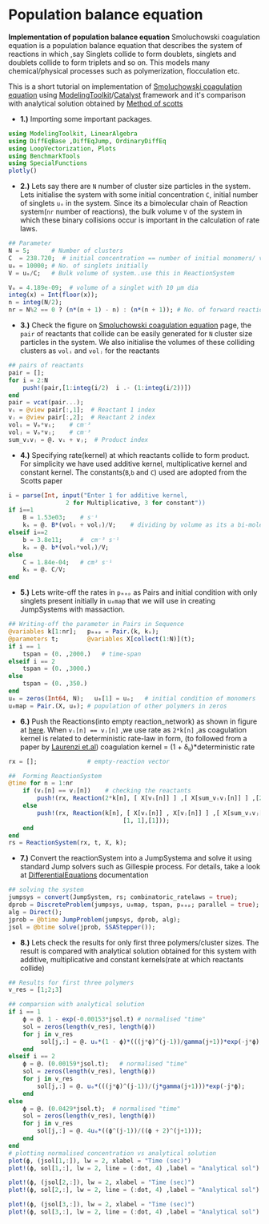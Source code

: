 # Population balance equation
**Implementation of population balance equation** 
Smoluchowski coagulation equation is a population balance equation that describes the system of reactions in which ,say Singlets collide to form doublets, singlets and doublets collide to form triplets and so on. This models many chemical/physical processes such as polymerization, flocculation etc.

This is a short tutorial on implementation of [Smoluchowski coagulation equation](https://en.wikipedia.org/wiki/Smoluchowski_coagulation_equation) using [ModelingToolkit](https://mtk.sciml.ai/stable/)/[Catalyst](https://catalyst.sciml.ai/dev/) framework and it's comparison with analytical solution obtained by [Method of scotts](https://journals.ametsoc.org/view/journals/atsc/25/1/1520-0469_1968_025_0054_asocdc_2_0_co_2.xml)

  - **1.)**  Importing some important packages.
```julia
using ModelingToolkit, LinearAlgebra
using DiffEqBase ,DiffEqJump, OrdinaryDiffEq
using LoopVectorization, Plots
using BenchmarkTools
using SpecialFunctions
plotly()
```
  - **2.)**  Lets say there are `N` number of cluster size particles in the system. Lets initialise the system with some initial concentration `C`, initial number of singlets `uₒ` in the system. Since its a bimolecular chain of Reaction system(`nr` number of reactions), the bulk volume `V` of the system in which these binary collisions occur is important in the calculation of rate laws.
  
```julia
## Parameter
N = 5;      # Number of clusters
C  = 238.720;  # initial concentration == number of initial monomers/ volume of the bulk system
uₒ = 10000; # No. of singlets initially
V = uₒ/C;   # Bulk volume of system..use this in ReactionSystem

Vₒ = 4.189e-09;  # volume of a singlet with 10 μm dia
integ(x) = Int(floor(x));
n = integ(N/2);
nr = N%2 == 0 ? (n*(n + 1) - n) : (n*(n + 1)); # No. of forward reactions
```
  - **3.)**  Check the figure on [Smoluchowski coagulation equation](https://en.wikipedia.org/wiki/Smoluchowski_coagulation_equation) page, the `pair` of reactants that collide can be easily generated for `N` cluster size particles in the system. We also initialise the volumes of these colliding clusters as `volᵢ` and `volⱼ` for the reactants
  
```julia
## pairs of reactants
pair = [];
for i = 2:N
    push!(pair,[1:integ(i/2)  i .- (1:integ(i/2))])
end
pair = vcat(pair...);
vᵢ = @view pair[:,1];  # Reactant 1 index
vⱼ = @view pair[:,2];  # Reactant 2 index
volᵢ = Vₒ*vᵢ;    # cm⁻³
volⱼ = Vₒ*vⱼ;    # cm⁻³
sum_vᵢvⱼ = @. vᵢ + vⱼ;  # Product index
```
  - **4.)**  Specifying rate(kernel) at which reactants collide to form product. For simplicity we have used additive kernel, multiplicative kernel and constant kernel. The constants(`B`,`b` and `C`) used are adopted from the Scotts paper 
```julia
i = parse(Int, input("Enter 1 for additive kernel,
                2 for Multiplicative, 3 for constant"))
if i==1
    B = 1.53e03;    # s⁻¹
    kₛ = @. B*(volᵢ + volⱼ)/V;    # dividing by volume as its a bi-molecular reaction chain
elseif i==2
    b = 3.8e11;     #  cm⁻³ s⁻¹
    kₛ = @. b*(volᵢ*volⱼ)/V;
else
    C = 1.84e-04;   # cm³ s⁻¹
    kₛ = @. C/V;
end
```
  - **5.)**  Lets write-off the rates in `pₘₐₚ` as Pairs and initial condition with only singlets present initially in `u₀map` that we  will use in creating JumpSystems with massaction.
```julia
## Writing-off the parameter in Pairs in Sequence
@variables k[1:nr];   pₘₐₚ = Pair.(k, kₛ);
@parameters t;        @variables X[collect(1:N)](t);
if i == 1
    tspan = (0. ,2000.)   # time-span
elseif i == 2
    tspan = (0. ,3000.)
else
    tspan = (0. ,350.)
end
u₀ = zeros(Int64, N);   u₀[1] = uₒ;   # initial condition of monomers
u₀map = Pair.(X, u₀); # population of other polymers in zeros
```
  - **6.)**  Push the Reactions(into empty reaction_network) as shown in figure at [here](https://en.wikipedia.org/wiki/Smoluchowski_coagulation_equation). When `vᵢ[n] == vⱼ[n]` ,we use rate as `2*k[n]` ,as coagulation kernel is related to deterministic rate-law in form, (to followed from a paper by [Laurenzi et.al](https://www.sciencedirect.com/science/article/pii/S0021999102970178))
          coagulation kernel = (1 + δᵢⱼ)*deterministic rate
                
```julia
rx = [];              # empty-reaction vector

##  Forming ReactionSystem
@time for n = 1:nr
    if (vᵢ[n] == vⱼ[n])    # checking the reactants
        push!(rx, Reaction(2*k[n], [ X[vᵢ[n]] ] ,[ X[sum_vᵢvⱼ[n]] ] ,[2],[1]));
    else
        push!(rx, Reaction(k[n], [ X[vᵢ[n]] , X[vⱼ[n]] ] ,[ X[sum_vᵢvⱼ[n]] ],
                                [1, 1],[1]));
    end
end
rs = ReactionSystem(rx, t, X, k);
```
  - **7.)**  Convert the reactionSystem into a JumpSystema and solve it using standard Jump solvers such as Gillespie process. For details, take a look at [DifferentialEquations](https://diffeq.sciml.ai/stable/) documentation 
```julia
## solving the system
jumpsys = convert(JumpSystem, rs; combinatoric_ratelaws = true);
dprob = DiscreteProblem(jumpsys, u₀map, tspan, pₘₐₚ; parallel = true);
alg = Direct();
jprob = @btime JumpProblem(jumpsys, dprob, alg);
jsol = @btime solve(jprob, SSAStepper());
```
  - **8.)**  Lets check the results for only first three polymers/cluster sizes. The result is compared with analytical solution obtained for this system with additive, multiplicative and constant kernels(rate at which reactants collide)
```julia
## Results for first three polymers
v_res = [1;2;3]

## comparsion with analytical solution
if i == 1
    ϕ = @. 1 - exp(-0.00153*jsol.t) # normalised "time"
    sol = zeros(length(v_res), length(ϕ))
    for j in v_res
         sol[j,:] = @. uₒ*(1 - ϕ)*(((j*ϕ)^(j-1))/gamma(j+1))*exp(-j*ϕ);
    end
elseif i == 2
    ϕ = @. (0.00159*jsol.t);   # normalised "time"
    sol = zeros(length(v_res), length(ϕ))
    for j in v_res
        sol[j,:] = @. uₒ*(((j*ϕ)^(j-1))/(j*gamma(j+1)))*exp(-j*ϕ);
    end
else
    ϕ = @. (0.0429*jsol.t);  # normalised "time"
    sol = zeros(length(v_res), length(ϕ))
    for j in v_res
        sol[j,:] = @. 4uₒ*((ϕ^(j-1))/((ϕ + 2)^(j+1)));
    end
end
# plotting normalised concentration vs analytical solution
plot(ϕ, (jsol[1,:]), lw = 2, xlabel = "Time (sec)")                        # first species/singlet
plot!(ϕ, sol[1,:], lw = 2, line = (:dot, 4) ,label = "Analytical sol")

plot!(ϕ, (jsol[2,:]), lw = 2, xlabel = "Time (sec)")                      # doublets
plot!(ϕ, sol[2,:], lw = 2, line = (:dot, 4) ,label = "Analytical sol")

plot!(ϕ, (jsol[3,:]), lw = 2, xlabel = "Time (sec)")                      # triplets
plot!(ϕ, sol[3,:], lw = 2, line = (:dot, 4) ,label = "Analytical sol")

```

